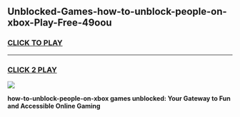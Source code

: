 
## Unblocked-Games-how-to-unblock-people-on-xbox-Play-Free-49oou
<h3>
<a href="https://premium76.site?title=how-to-unblock-people-on-xbox&ref=10A">CLICK TO PLAY</a></h3>
<hr>

<h3>
<a href="https://premium76.site?title=how-to-unblock-people-on-xbox&ref=10A">CLICK 2 PLAY</a>
  
</h3>

<a href="https://premium76.site?title=how-to-unblock-people-on-xbox&ref=10A"><img src="https://clearcache.store/games.png"></a>


**how-to-unblock-people-on-xbox games unblocked: Your Gateway to Fun and Accessible Online Gaming**

